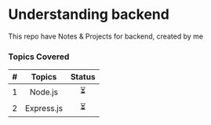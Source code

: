 # Understanding backend
This repo have Notes & Projects for backend, created by me

### Topics Covered

|   #   |   Topics   | Status |
| :---: | :--------: | :----: |
|   1   |  Node.js   |   ⏳    |
|   2   | Express.js |   ⏳    |